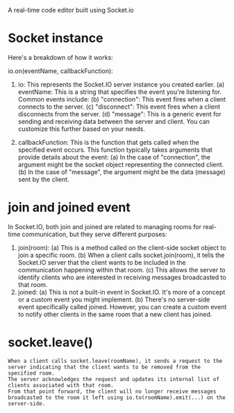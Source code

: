 A real-time code editor built using Socket.io

# Socket instance

Here's a breakdown of how it works:

io.on(eventName, callbackFunction):
1. io: This represents the Socket.IO server instance you created earlier.
    (a) eventName: This is a string that specifies the event you're listening for. Common events include:
    (b) "connection": This event fires when a client connects to the server.
    (c) "disconnect": This event fires when a client disconnects from the server.
    (d) "message": This is a generic event for sending and receiving data between the server and client. You can customize this further based on your needs.

2. callbackFunction: This is the function that gets called when the specified event occurs. This function typically takes arguments that provide details about the event:
    (a) In the case of "connection", the argument might be the socket object representing the connected client.
    (b) In the case of "message", the argument might be the data (message) sent by the client.


# join and joined event

In Socket.IO, both join and joined are related to managing rooms for real-time communication, but they serve different purposes:

1. join(room):
    (a) This is a method called on the client-side socket object to join a specific room.
    (b) When a client calls socket.join(room), it tells the Socket.IO server that the client wants to be included in the communication happening within that room.
    (c) This allows the server to identify clients who are interested in receiving messages broadcasted to that room.
2. joined:
    (a) This is not a built-in event in Socket.IO. It's more of a concept or a custom event you might implement.
    (b) There's no server-side event specifically called joined. However, you can create a custom event to notify other clients in the same room that a new client has joined.

# socket.leave()
    When a client calls socket.leave(roomName), it sends a request to the server indicating that the client wants to be removed from the specified room.
    The server acknowledges the request and updates its internal list of clients associated with that room.
    From that point forward, the client will no longer receive messages broadcasted to the room it left using io.to(roomName).emit(...) on the server-side.

